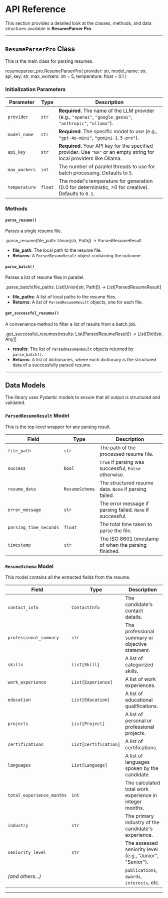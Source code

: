 # API Reference

This section provides a detailed look at the classes, methods, and data structures available in **ResumeParser Pro**.

---

## `ResumeParserPro` Class

This is the main class for parsing resumes.

resumeparser_pro.ResumeParserPro(
provider: str,
model_name: str,
api_key: str,
max_workers: int = 5,
temperature: float = 0.1
)

### Initialization Parameters

| Parameter      | Type    | Description                                                                                                   |
|----------------|---------|---------------------------------------------------------------------------------------------------------------|
| `provider`     | `str`   | **Required**. The name of the LLM provider (e.g., `"openai"`, `"google_genai"`, `"anthropic"`, `"ollama"`).      |
| `model_name`   | `str`   | **Required**. The specific model to use (e.g., `"gpt-4o-mini"`, `"gemini-1.5-pro"`).                             |
| `api_key`      | `str`   | **Required**. Your API key for the specified provider. Use `"NA"` or an empty string for local providers like Ollama. |
| `max_workers`  | `int`   | The number of parallel threads to use for batch processing. Defaults to `5`.                                    |
| `temperature`  | `float` | The model's temperature for generation (0.0 for deterministic, >0 for creative). Defaults to `0.1`.            |

### Methods

#### `parse_resume()`
Parses a single resume file.

.parse_resume(file_path: Union[str, Path]) -> ParsedResumeResult

-   **file_path**: The local path to the resume file.
-   **Returns**: A `ParsedResumeResult` object containing the outcome.

#### `parse_batch()`
Parses a list of resume files in parallel.

.parse_batch(file_paths: List[Union[str, Path]]) -> List[ParsedResumeResult]
-   **file_paths**: A list of local paths to the resume files.
-   **Returns**: A list of `ParsedResumeResult` objects, one for each file.

#### `get_successful_resumes()`
A convenience method to filter a list of results from a batch job.

.get_successful_resumes(results: List[ParsedResumeResult]) -> List[Dict[str, Any]]
-   **results**: The list of `ParsedResumeResult` objects returned by `parse_batch()`.
-   **Returns**: A list of dictionaries, where each dictionary is the structured data of a successfully parsed resume.

---

## Data Models

The library uses Pydantic models to ensure that all output is structured and validated.

### `ParsedResumeResult` Model
This is the top-level wrapper for any parsing result.

| Field                  | Type            | Description                                                |
|------------------------|-----------------|------------------------------------------------------------|
| `file_path`            | `str`           | The path of the processed resume file.                     |
| `success`              | `bool`          | `True` if parsing was successful, `False` otherwise.       |
| `resume_data`          | `ResumeSchema`  | The structured resume data. `None` if parsing failed.      |
| `error_message`        | `str`           | The error message if parsing failed. `None` if successful. |
| `parsing_time_seconds` | `float`         | The total time taken to parse the file.                    |
| `timestamp`            | `str`           | The ISO 8601 timestamp of when the parsing finished.       |

### `ResumeSchema` Model
This model contains all the extracted fields from the resume.

| Field                     | Type               | Description                                           |
|---------------------------|--------------------|-------------------------------------------------------|
| `contact_info`            | `ContactInfo`      | The candidate's contact details.                      |
| `professional_summary`    | `str`              | The professional summary or objective statement.      |
| `skills`                  | `List[Skill]`      | A list of categorized skills.                         |
| `work_experience`         | `List[Experience]` | A list of work experiences.                           |
| `education`               | `List[Education]`  | A list of educational qualifications.                 |
| `projects`                | `List[Project]`    | A list of personal or professional projects.          |
| `certifications`          | `List[Certification]`| A list of certifications.                           |
| `languages`               | `List[Language]`   | A list of languages spoken by the candidate.          |
| `total_experience_months` | `int`              | The calculated total work experience in integer months.|
| `industry`                | `str`              | The primary industry of the candidate's experience.   |
| `seniority_level`         | `str`              | The assessed seniority level (e.g., "Junior", "Senior"). |
| *(and others...)*         |                    | `publications`, `awards`, `interests`, etc.           |

---
